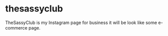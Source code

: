 # thesassyclub
TheSassyClub is my Instagram page for business it will be look like some e-commerce page. 
